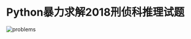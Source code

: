 # Python暴力求解2018刑侦科推理试题
![problems](https://github.com/YuyuZha0/abcd_test/blob/master/problems.png)
